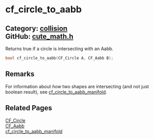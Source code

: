[](../header.md ':include')

# cf_circle_to_aabb

Category: [collision](/api_reference?id=collision)  
GitHub: [cute_math.h](https://github.com/RandyGaul/cute_framework/blob/master/include/cute_math.h)  
---

Returns true if a circle is intersecting with an Aabb.

```cpp
bool cf_circle_to_aabb(CF_Circle A, CF_Aabb B);
```

## Remarks

For information about _how_ two shapes are intersecting (and not just boolean result), see [cf_circle_to_aabb_manifold](/collision/cf_circle_to_aabb_manifold.md).

## Related Pages

[CF_Circle](/math/cf_circle.md)  
[CF_Aabb](/math/cf_aabb.md)  
[cf_circle_to_aabb_manifold](/collision/cf_circle_to_aabb_manifold.md)  
